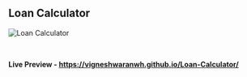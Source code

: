 <h2 align "center">Loan Calculator</h2>

![Loan Calculator](https://user-images.githubusercontent.com/122967566/213380096-2dac11fc-653f-400d-8305-88067a5b8632.png)

<br>

**Live Preview - https://vigneshwaranwh.github.io/Loan-Calculator/**
